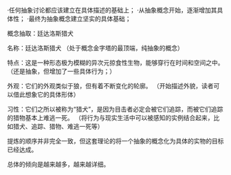 ·任何抽象讨论都应该建立在具体描述的基础上；
·从抽象概念开始，逐渐增加其具体性；
·最终为抽象概念建立坚实的具体基础；

概念抽取：廷达洛斯猎犬

名称：廷达洛斯猎犬
    （处于概念金字塔的最顶端，纯抽象的概念）

特点：这是一种形态极为模糊的异次元掠食性生物，能够穿行在时间和空间之中。
    （还是抽象，但增加了一些具体行为；）

外观：它们的外观类似于狼，但有着不断变化的轮廓。
     （开始描述外貌，读者可以借此想象它的具体形体）

习性：它们之所以被称为“猎犬”，是因为目击者必定会被它们追踪，而被它们追踪的猎物基本上难逃一死。
     （将行为与现实生活中可以被感知的实例结合起来，比如猎犬、追踪、猎物、难逃一死等）

提炼的顺序并非完全一致，但这套理论的将一个抽象的概念化为具体的实物的目标已经达成。

总体的倾向是越来越多，越来越详细。